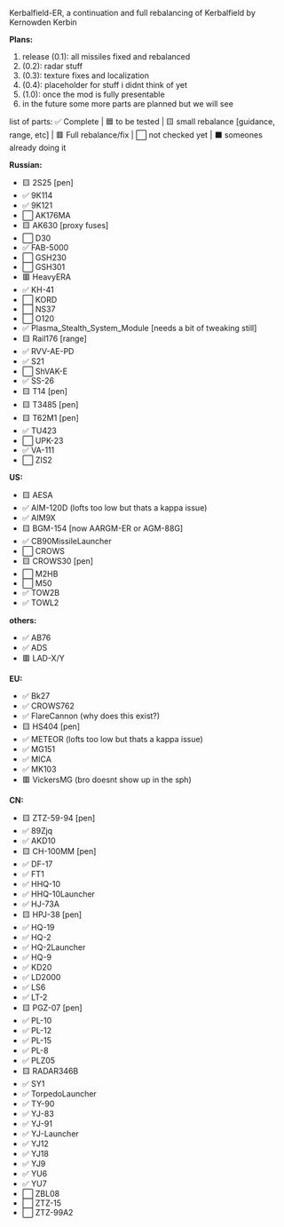 Kerbalfield-ER, 
a continuation and full rebalancing of Kerbalfield by Kernowden Kerbin


**Plans:**
1. release (0.1): all missiles fixed and rebalanced
2.  (0.2): radar stuff
3.  (0.3): texture fixes and localization
4.  (0.4): placeholder for stuff i didnt think of yet
5.  (1.0): once the mod is fully presentable
6. in the future some more parts are planned but we will see


list of parts:
✅ Complete | 🟦 to be tested | 🟨 small rebalance [guidance, range, etc] | 🟥 Full rebalance/fix | ⬜ not checked yet | ⬛ someones already doing it 

**Russian:**
- 🟨 2S25 [pen]
- ✅ 9K114
- ✅ 9K121 
- ⬜ AK176MA 
- 🟨 AK630 [proxy fuses]
- ⬜ D30
- ✅ FAB-5000
- ⬜ GSH230
- ⬜ GSH301
- 🟥 HeavyERA
- ✅ KH-41
- ⬜ KORD
- ⬜ NS37
- ⬜ O120
- ✅ Plasma_Stealth_System_Module [needs a bit of tweaking still]
- 🟨 Rail176 [range]
- ✅ RVV-AE-PD
- ✅ S21
- ⬜ ShVAK-E
- ✅ SS-26
- 🟨 T14 [pen]
- 🟨 T3485 [pen]
- 🟨 T62M1 [pen]
- ✅ TU423
- ⬜ UPK-23
- ✅ VA-111 
- ⬜ ZIS2

**US:**
- 🟨 AESA
- ✅ AIM-120D (lofts too low but thats a kappa issue)
- ✅ AIM9X
- 🟨 BGM-154 [now AARGM-ER or AGM-88G]
- ✅ CB90MissileLauncher
- ⬜ CROWS
- 🟨 CROWS30 [pen]
- ⬜ M2HB
- ⬜ M50
- ✅ TOW2B
- ✅ TOWL2

**others:**
- ✅ AB76
- ✅ ADS
- 🟥 LAD-X/Y

**EU:**
- ✅ Bk27
- ✅ CROWS762
- ✅ FlareCannon (why does this exist?)
- 🟨 HS404 [pen]
- ✅ METEOR (lofts too low but thats a kappa issue)
- ✅ MG151
- ✅ MICA
- ✅ MK103
- 🟥 VickersMG (bro doesnt show up in the sph)

**CN:**
- 🟨 ZTZ-59-94 [pen]
- ✅ 89Zjq
- ✅ AKD10
- 🟨 CH-100MM [pen]
- ✅ DF-17
- ✅ FT1
- ✅ HHQ-10
- ✅ HHQ-10Launcher
- ✅ HJ-73A
- 🟨 HPJ-38 [pen]
- ✅ HQ-19
- ✅ HQ-2
- ✅ HQ-2Launcher
- ✅ HQ-9 
- ✅ KD20
- ✅ LD2000
- ✅ LS6
- ✅ LT-2 
- 🟨 PGZ-07 [pen]
- ✅ PL-10
- ✅ PL-12 
- ✅ PL-15 
- ✅ PL-8
- ✅ PLZ05
- 🟨 RADAR346B
- ✅ SY1
- ✅ TorpedoLauncher
- ✅ TY-90 
- ✅ YJ-83
- ✅ YJ-91
- ✅ YJ-Launcher
- ✅ YJ12
- ✅ YJ18
- ✅ YJ9
- ✅ YU6
- ✅ YU7
- ⬜ ZBL08
- ⬜ ZTZ-15
- ⬜ ZTZ-99A2
